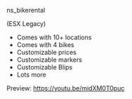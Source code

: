 ns_bikerental

(ESX Legacy)

- Comes with 10+ locations
- Comes with 4 bikes
- Customizable prices
- Customizable markers
- Customizable Blips
- Lots more

Preview: https://youtu.be/midXM0T0puc
